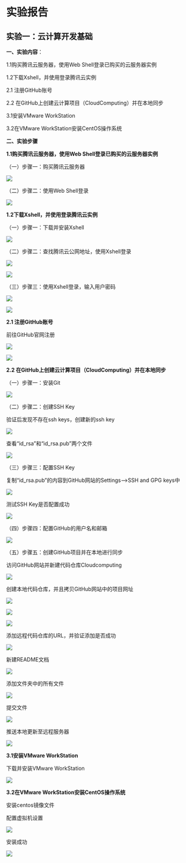 # 实验报告

## 实验一：云计算开发基础

**一、实验内容**：

 

1.1购买腾讯云服务器，使用Web Shell登录已购买的云服务器实例

1.2下载Xshell，并使用登录腾讯云实例

2.1 注册GitHub账号

2.2 在GitHub上创建云计算项目（CloudComputing）并在本地同步

3.1安装VMware WorkStation

3.2在VMware WorkStation安装CentOS操作系统

 

**二、实验步骤**

**1.1购买腾讯云服务器，使用Web Shell登录已购买的云服务器实例**

（一）步骤一：购买腾讯云服务器

![](../images/1.1.png)

（二）步骤二：使用Web Shell登录

![](../images/1.2.png)

**1.2下载Xshell，并使用登录腾讯云实例**

（一）步骤一：下载并安装Xshell

![](../images/1.3.png)

（二）步骤二：查找腾讯云公网地址，使用Xshell登录

![](.../images/1.4.png)

![](.../images/1.5.png)

（三）步骤三：使用Xshell登录，输入用户密码

![](../images/1.6.png)

![](../images/1.7.png)

 

**2.1 注册GitHub账号**

前往GitHub官网注册

![](../images/1.8.png)

![](../images/1.9.png)

 

**2.2 在GitHub上创建云计算项目（CloudComputing）并在本地同步**

（一）步骤一：安装Git

![](../images/1.10.png)

（二）步骤二：创建SSH Key

验证后发现不存在ssh keys，创建新的ssh key

![](../images/1.11.png)

查看“id_rsa”和“id_rsa.pub”两个文件

![](../images/1.12.png)

（三）步骤三：配置SSH Key

复制“id_rsa.pub”的内容到GitHub网站的Settings–>SSH and GPG keys中

![](../images/1.13.png)

测试SSH Key是否配置成功

![](../images/1.14.png)

（四）步骤四：配置GitHub的用户名和邮箱

![](../images/1.15.png)

（五）步骤五：创建GitHub项目并在本地进行同步

访问GitHub网站并新建代码仓库Cloudcomputing

![](../images/1.16.png)

创建本地代码仓库，并且拷贝GitHub网站中的项目网址

![](../images/1.17.png)

![](../images/1.18.png)

![](../images/1.19.png)

添加远程代码仓库的URL，并验证添加是否成功

![](../images/1.20.png)

新建README文档

![](../images/1.21.png)

添加文件夹中的所有文件

![](../images/1.22.png)

提交文件

![](../images/1.23.png)

推送本地更新至远程服务器

![](../images/1.24.png)

**3.1安装VMware WorkStation**

下载并安装VMware WorkStation

![](../images/1.25.png)

**3.2在VMware WorkStation安装CentOS操作系统**

安装centos镜像文件

配置虚拟机设置

![](../images/1.26.png)

安装成功

![](../images/1.26.1.png)

 
